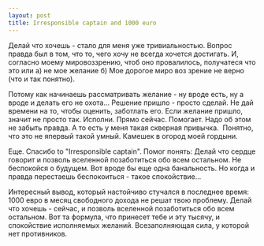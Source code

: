 ```yaml
--- 
layout: post
title: Irresponsible captain and 1000 euro
---
```

Делай что хочешь - стало для меня уже тривиальностью. Вопрос правда был в том, что то, чего хочу не всегда хочется достигать. И, согласно моему мировоззрению, чтоб оно провалилось, получатеся что это или а) не мое желание б) Мое дорогое миро воз зрение не верно (что и так понятно).

Потому как начинаешь рассматривать желание - ну вроде есть, ну а вроде и делать его не охота... Решение пришло - просто сделай. Не дай времени на то, чтобы оценить, заботлать его. Если желание пришло, значит не просто так. Исполни. Прямо сейчас. Помогает. Надо об этом не забыть правда. А то есть у меня такая скверная привычка.  Понятно, что это не япервый такой умный. Камешек в огород моей гордыни.

Еще. Спасибо to "Irresponsible captain". Помог понять: Делай что сердце говорит и позволь вселенной позаботиться обо всем остальном. Не беспокойся о будущем. Вот вроде бы еще одна банальность. Но когда и правда перестаешь беспокоиться - такое спокойствие...

Интересный вывод, который настойчиво стучался в последнее время: 1000 евро в месяц свободного дохода не решат твою проблему. Делай что хочешь - сейчас, и позволь вселенной позаботиться обо всем остальном. Вот та формула, что принесет тебе и эту тысячу, и спокойствие исполняемых желаний. Всезаполняющая сила, у которой нет противников.
